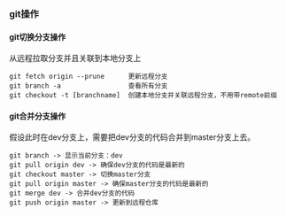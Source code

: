 ### git操作

#### git切换分支操作
从远程拉取分支并且关联到本地分支上
```git
git fetch origin --prune      更新远程分支
git branch -a                 查看所有分支
git checkout -t [branchname]  创建本地分支并关联远程分支，不用带remote前缀
```

#### git合并分支操作
假设此时在dev分支上，需要把dev分支的代码合并到master分支上去。
```git
git branch -> 显示当前分支：dev
git pull origin dev -> 确保dev分支的代码是最新的
git checkout master -> 切换master分支
git pull origin master -> 确保master分支的代码是最新的
git merge dev -> 合并dev分支的代码
git push origin master -> 更新到远程仓库
```
